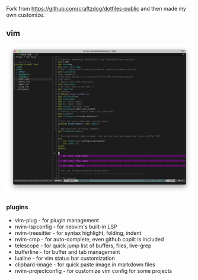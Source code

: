 Fork from https://github.com/craftzdog/dotfiles-public and then made my own customize. 


## vim

![](img/overview.png)

### plugins

- vim-plug - for plugin management
- nvim-lspconfig - for neovim's built-in LSP
- nvim-treesitter - for syntax highlight, folding, indent
- nvim-cmp - for auto-complete, even github coplit is included
- telescope - for quick jump list of buffers, files, live-grep
- bufferline - for buffer and tab management
- lualine - for vim status bar customization
- clipbard-image - for quick paste image in markdown files
- nvim-projectconfig - for customize vim config for some projects
